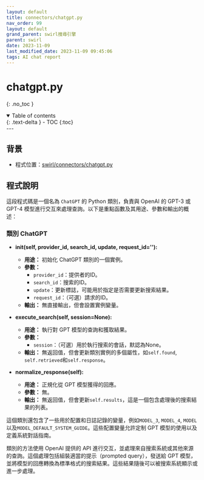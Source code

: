 ```yaml
---
layout: default
title: connectors/chatgpt.py
nav_order: 99
layout: default
grand_parent: swirl搜尋引擎
parent: swirl
date: 2023-11-09
last_modified_date: 2023-11-09 09:45:06
tags: AI chat report
---
```



# chatgpt.py


{: .no_toc }

<details open markdown="block">
  <summary>
    Table of contents
  </summary>
  {: .text-delta }
- TOC
{:toc}
</details>
---

## 背景

- 程式位置：[swirl/connectors/chatgpt.py](./chatgpt.py)

## 程式說明

這段程式碼是一個名為 `ChatGPT` 的 Python 類別，負責與 OpenAI 的 GPT-3 或 GPT-4 模型進行交互來處理查詢。以下是重點函數及其用途、參數和輸出的概述：

### 類別 ChatGPT

- **__init__(self, provider_id, search_id, update, request_id=''):**
  - **用途：** 初始化 ChatGPT 類別的一個實例。
  - **參數：**
    - `provider_id`：提供者的ID。
    - `search_id`：搜索的ID。
    - `update`：更新標誌，可能用於指定是否需要更新搜索結果。
    - `request_id`：（可選）請求的ID。
  - **輸出：** 無直接輸出，但會設置實例變量。

- **execute_search(self, session=None):**
  - **用途：** 執行對 GPT 模型的查詢和獲取結果。
  - **參數：**
    - `session`：（可選）用於執行搜索的會話，默認為None。
  - **輸出：** 無返回值，但會更新類別實例的多個屬性，如`self.found`, `self.retrieved`和`self.response`。

- **normalize_response(self):**
  - **用途：** 正規化從 GPT 模型獲得的回應。
  - **參數：** 無。
  - **輸出：** 無返回值，但會更新`self.results`，這是一個包含處理後的搜索結果的列表。

這個類別還包含了一些用於配置和日誌記錄的變量，例如`MODEL_3`, `MODEL_4`, `MODEL`以及`MODEL_DEFAULT_SYSTEM_GUIDE`。這些配置變量允許定制 GPT 模型的使用以及定義系統對話指南。

類別的方法使用 OpenAI 提供的 API 進行交互，並處理來自搜索系統或其他來源的查詢。這個處理包括組裝適當的提示（prompted query），發送給 GPT 模型，並將模型的回應轉換為標準格式的搜索結果。這些結果隨後可以被搜索系統顯示或進一步處理。

